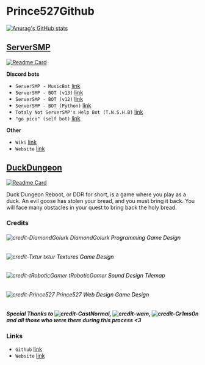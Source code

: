 # Prince527Github 

[![Anurag's GitHub stats](https://github-readme-stats.vercel.app/api?username=Prince527Github&show_icons=true&theme=dark)](https://github.com/anuraghazra/github-readme-stats)

## [ServerSMP](https://github.com/Prince527GitHub/ServerSMP)

[![Readme Card](https://github-readme-stats.vercel.app/api/pin/?username=Prince527Github&repo=ServerSMP&show_icons=true&theme=dark)](https://github.com/anuraghazra/github-readme-stats)

**Discord bots**
 - `ServerSMP - MusicBot` [link](https://discord.com/oauth2/authorize?client_id=791051138459762729&permissions=53857345&scope=bot)
 - `ServerSMP - BOT (v13)` [link](https://github.com/Prince527GitHub/ServerSMP/tree/ServerSMP-BOT-(v13))
 - `ServerSMP - BOT (v12)` [link](https://github.com/Prince527GitHub/ServerSMP/tree/ServerSMP-BOT-(v12))
 - `ServerSMP - BOT (Python)` [link](https://github.com/Prince527GitHub/ServerSMP/tree/ServerSMP-BOT-(Python))
 - `Totaly Not ServerSMP's Help Bot (T.N.S.H.B)` [link](https://github.com/Prince527GitHub/ServerSMP/tree/T%C2%B7N%C2%B7S%C2%B7H%C2%B7B)
 - `"go pico" (self bot)` [link](https://github.com/Prince527GitHub/ServerSMP/tree/%22go-pico%22)

**Other**
 - `Wiki` [link](https://github.com/Prince527GitHub/ServerSMP/wiki)
 - `Website` [link](https://serversmp.arpismp.ml/)

## [DuckDungeon](https://github.com/Prince527GitHub/Duck-Dungeon/) 

[![Readme Card](https://github-readme-stats.vercel.app/api/pin/?username=Prince527Github&repo=Duck-Dungeon&show_icons=true&theme=dark)](https://github.com/anuraghazra/github-readme-stats)

Duck Dungeon Reboot, or DDR for short, is a game where you play as a duck. An evil goose has stolen your bread, and you must bring it back. You will face many obstacles in your quest to bring back the holy bread.

### Credits

<h6><img style="image-rendering: auto;" src="assets/images/arpi.png" alt="credit-DiamondGolurk" class="media-image"></img> DiamondGolurk <span class="badge rounded-pill bg-success" style="color:black;">Programming</span> <span class="badge rounded-pill bg-success" style="color:black;">Game Design</span></h6>
<h6><img style="image-rendering: auto;" src="assets/images/txtur.gif" alt="credit-Txtur" class="media-image"></img> txtur <span class="badge rounded-pill bg-success" style="color:black;">Textures</span> <span class="badge rounded-pill bg-success" style="color:black;">Game Design</span></h6>
<h6><img style="image-rendering: auto;" src="assets/images/tRoboticGamer.png" alt="credit-tRoboticGamer" class="media-image"></img> tRoboticGamer <span class="badge rounded-pill bg-success" style="color:black;">Sound Design</span> <span class="badge rounded-pill bg-success" style="color:black;">Tilemap</span></h6>
<h6><img style="image-rendering: auto;" src="assets/images/prince.gif" alt="credit-Prince527" class="media-image"></img> Prince527 <span class="badge rounded-pill bg-success" style="color:black;">Web Design</span> <span class="badge rounded-pill bg-success" style="color:black;">Game Design</span></h6>
<h5>Special Thanks to <img style="image-rendering: auto;" src="assets/images/castnormal.png" alt="credit-CastNormal" class="media-image" data-bs-toggle="tooltip" data-bs-placement="top" title="CastNormal">, <img style="image-rendering: auto;" src="assets/images/wam.png" alt="credit-wam" class="media-image" data-bs-toggle="tooltip" data-bs-placement="top" title="Wam25">, <img style="image-rendering: auto;" src="assets/images/cr1ms0n.png" alt="credit-Cr1ms0n" class="media-image" data-bs-toggle="tooltip" data-bs-placement="top" title="Cr1ms0n"> and all those who were there during this process <3</h5>

### Links

- `Github` [link](https://github.com/Prince527GitHub/Duck-Dungeon/)
- `Website` [link](https://duckdevs.me/)
